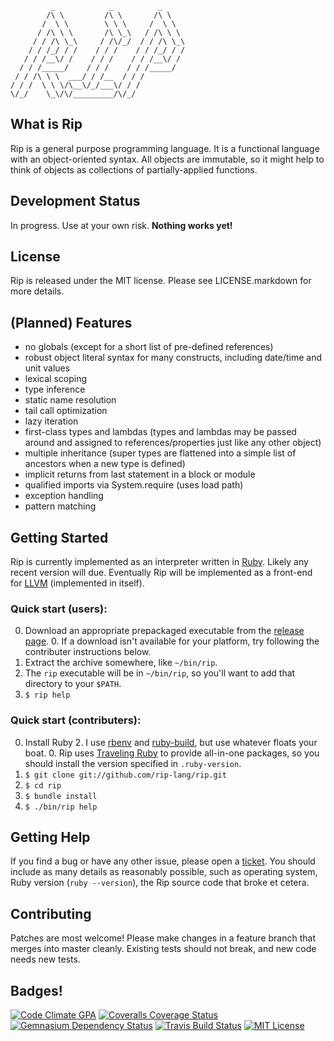 ```
         _            _          _
        /\ \         /\ \       /\ \
       /  \ \        \ \ \     /  \ \
      / /\ \ \       /\ \_\   / /\ \ \
     / / /\ \_\     / /\/_/  / / /\ \_\
    / / /_/ / /    / / /    / / /_/ / /
   / / /__\/ /    / / /    / / /__\/ /
  / / /_____/    / / /    / / /_____/
 / / /\ \ \  ___/ / /__  / / /
/ / /  \ \ \/\__\/_/___\/ / /
\/_/    \_\/\/_________/\/_/
```

## What is Rip

Rip is a general purpose programming language. It is a functional language with an object-oriented syntax. All objects are immutable, so it might help to think of objects as collections of partially-applied functions.

## Development Status

In progress. Use at your own risk. **Nothing works yet!**

## License

Rip is released under the MIT license. Please see LICENSE.markdown for more details.

## (Planned) Features

* no globals (except for a short list of pre-defined references)
* robust object literal syntax for many constructs, including date/time and unit values
* lexical scoping
* type inference
* static name resolution
* tail call optimization
* lazy iteration
* first-class types and lambdas (types and lambdas may be passed around and assigned to references/properties just like any other object)
* multiple inheritance (super types are flattened into a simple list of ancestors when a new type is defined)
* implicit returns from last statement in a block or module
* qualified imports via System.require (uses load path)
* exception handling
* pattern matching

## Getting Started

Rip is currently implemented as an interpreter written in [Ruby](http://www.ruby-lang.org/). Likely any recent version will due. Eventually Rip will be implemented as a front-end for [LLVM](http://llvm.org/) (implemented in itself).

### Quick start (users):

0. Download an appropriate prepackaged executable from the [release page](http://www.rip-lang.org/downloads).
   0. If a download isn't available for your platform, try following the contributer instructions below.
0. Extract the archive somewhere, like `~/bin/rip`.
0. The `rip` executable will be in `~/bin/rip`, so you'll want to add that directory to your `$PATH`.
0. `$ rip help`

### Quick start (contributers):

0. Install Ruby 2. I use [rbenv](https://github.com/sstephenson/rbenv) and [ruby-build](https://github.com/sstephenson/ruby-build), but use whatever floats your boat.
   0. Rip uses [Traveling Ruby](https://phusion.github.io/traveling-ruby/) to provide all-in-one packages, so you should install the version specified in `.ruby-version`.
0. `$ git clone git://github.com/rip-lang/rip.git`
0. `$ cd rip`
0. `$ bundle install`
0. `$ ./bin/rip help`

## Getting Help

If you find a bug or have any other issue, please open a [ticket](https://github.com/rip-lang/rip/issues). You should include as many details as reasonably possible, such as operating system, Ruby version (`ruby --version`), the Rip source code that broke et cetera.

## Contributing

Patches are most welcome! Please make changes in a feature branch that merges into master cleanly. Existing tests should not break, and new code needs new tests.

## Badges!

[![Code Climate GPA](http://img.shields.io/codeclimate/github/rip-lang/rip.svg?style=flat-square)](https://codeclimate.com/github/rip-lang/rip)
[![Coveralls Coverage Status](http://img.shields.io/coveralls/rip-lang/rip/master.svg?style=flat-square)](https://coveralls.io/r/rip-lang/rip)
[![Gemnasium Dependency Status](http://img.shields.io/gemnasium/rip-lang/rip.svg?style=flat-square)](https://gemnasium.com/rip-lang/rip)
[![Travis Build Status](http://img.shields.io/travis/rip-lang/rip/master.svg?style=flat-square)](https://travis-ci.org/rip-lang/rip)
[![MIT License](http://img.shields.io/badge/license-MIT-green.svg?style=flat-square)](http://opensource.org/licenses/MIT)
